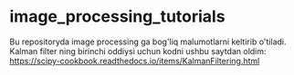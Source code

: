 # image_processing_tutorials
Bu repositoryda image processing ga bog'liq malumotlarni keltirib o'tiladi.
Kalman filter ning birinchi oddiysi uchun kodni ushbu saytdan oldim:
https://scipy-cookbook.readthedocs.io/items/KalmanFiltering.html
